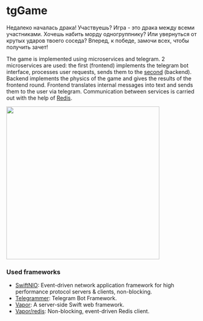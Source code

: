 # tgGame

Недалеко началась драка! Участвуешь?
Игра - это драка между всеми участниками. Хочешь набить морду одногруппнику? Или увернуться от крутых ударов твоего соседа? Вперед, к победе, замочи всех, чтобы получить зачет!

The game is implemented using microservices and telegram. 2 microservices are used: the first (frontend) implements the telegram bot interface, processes user requests, sends them to the [second](https://gitlab.com/vahriin/tggame) (backend). Backend implements the physics of the game and gives the results of the frontend round. Frontend translates internal messages into text and sends them to the user via telegram.
Communication between services is carried out with the help of [Redis](https://redislabs.com/).

<img src="https://github.com/magauran/tgGame/blob/master/ezgif.com-video-to-gif.gif" width="400">

### Used frameworks  
* [SwiftNIO](https://github.com/apple/swift-nio): Event-driven network application framework for high performance protocol servers & clients, non-blocking.
* [Telegrammer](https://github.com/givip/Telegrammer): Telegram Bot Framework.
* [Vapor](https://github.com/vapor/vapor): A server-side Swift web framework. 
* [Vapor/redis](https://github.com/vapor/redis): Non-blocking, event-driven Redis client.
